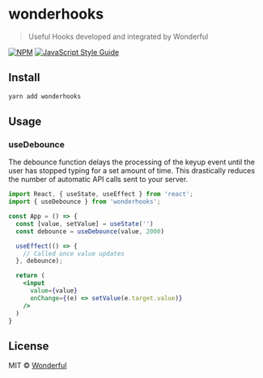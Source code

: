 # wonderhooks

> Useful Hooks developed and integrated by Wonderful

[![NPM](https://img.shields.io/npm/v/wonderhooks.svg)](https://www.npmjs.com/package/wonderhooks) [![JavaScript Style Guide](https://img.shields.io/badge/code_style-standard-brightgreen.svg)](https://standardjs.com)

## Install

```bash
yarn add wonderhooks
```

## Usage

### useDebounce
The debounce function delays the processing of the keyup event until the user has stopped typing for a set amount of time. This drastically reduces the number of automatic API calls sent to your server.

```jsx
import React, { useState, useEffect } from 'react';
import { useDebounce } from 'wonderhooks';

const App = () => {
  const [value, setValue] = useState('')
  const debounce = useDebounce(value, 2000)

  useEffect(() => {
    // Called once value updates
  }, debounce);

  return (
    <input
      value={value}
      onChange={(e) => setValue(e.target.value)}
    />
  )
}
```

## License

MIT © [Wonderful](https://github.com/wndrfl)
